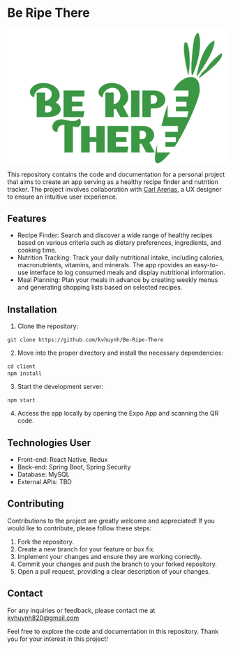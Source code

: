 # Be Ripe There

<!-- ![logo for dark mode]("/../client/src/images/splash-page/logo-4x.png#gh-dark-mode-only "Title") -->

<!-- ![logo for dark mode](./client/src/images/splash-page/logo-4x.png)  -->
<!-- ![logo for light mode]("/../client/src/images/splash-page/light-logo-4x.png#gh-light-mode-only "Title") -->

![logo for light mode](./client/src/images/splash-page/be-ripe-there-readme.png)

<!-- <picture>
 <source media="(prefers-color-scheme: dark)" srcset="./client/src/images/splash-page/logo-4x.png">
 <source media="(prefers-color-scheme: light)" srcset="./client/src/images/splash-page/light-logo-4x.png">
 <img alt="Be Ripe There logo">
</picture>

<picture>
    <source media="(prefers-color-scheme: light)" srcset="./client/src/images/splash-page/light-logo-4x.png">
    <img alt="Be Ripe There logo">
</picture> -->


This repository contains the code and documentation for a personal project that aims to create an app serving as a healthy recipe finder and nutrition tracker. The project involves collaboration with [Carl Arenas](https://www.carlarenas.com/), a UX designer to ensure an intuitive user experience.

## Features
- Recipe Finder: Search and discover a wide range of healthy recipes based on various criteria such as dietary preferences, ingredients, and cooking time.
- Nutrition Tracking: Track your daily nutritional intake, including calories, macronutrients, vitamins, and minerals. The app rpovides an easy-to-use interface to log consumed meals and display nutritional information.
- Meal Planning: Plan your meals in advance by creating weekly menus and generating shopping lists based on selected recipes. 

## Installation

1. Clone the repository:
``` shell
git clone https://github.com/kvhuynh/Be-Ripe-There
```

2. Move into the proper directory and install the necessary dependencies:
``` shell
cd client
npm install
```

3. Start the development server:
``` shell
npm start
```

4. Access the app locally by opening the Expo App and scanning the QR code.

## Technologies User
- Front-end: React Native, Redux
- Back-end: Spring Boot, Spring Security
- Database: MySQL
- External APIs: TBD

## Contributing
Contributions to the project are greatly welcome and appreciated! If you would lke to contribute, please follow these steps:

1. Fork the repository.
2. Create a new branch for your feature or bux fix.
3. Implement your changes and ensure they are working correctly.
4. Commit your changes and push the branch to your forked repository.
5. Open a pull request, providing a clear description of your changes.

## Contact
For any inquiries or feedback, please contact me at kvhuynh820@gmail.com

Feel free to explore the code and documentation in this repository. Thank you for your interest in this project!